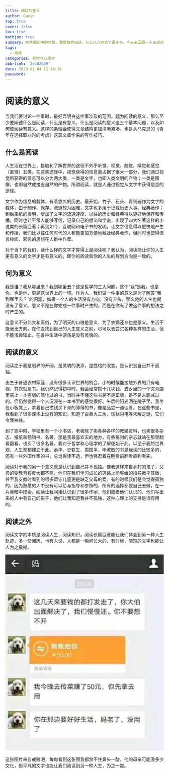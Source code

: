 ```yaml
---
title: 阅读的意义
author: Gavin
top: true
cover: false
toc: true
mathjax: true
summary: 在大概初中的时候，我便喜欢阅读，七七八八地读了很多书，今天来回顾一下阅读对于我的影响和意义。
tags:
  - 阅读
categories: 哲学与心理学
abbrlink: '3e482569'
date: 2020-01-04 12:10:15
password:
---
```


# 阅读的意义

当我们要讨论一件事时，最好弄明白这件事涉及的范围，题为阅读的意义，那么至少要阐述什么是阅读，什么是有意义，什么是阅读的意义这三个基本问题，以及如何使阅读有意义。这样的条理会使得文章结构更加清晰紧凑，也是从马克思的《青年在选择职业时的考虑》这篇文章学来的写作技巧。

## 什么是阅读

人生活在世界上，接触和了解世界的途径不外乎听觉、视觉、触觉、嗅觉和感觉（直觉）五类。在这些途径中，视觉获得的信息量占据了很大一部分，我们通过视觉所获得的信息可以分为两大类，一类是文字，也即人类文明的产物；一类是图像，也即自然或接近自然的产物。所谓阅读，就是人通过视觉从文字中获得信息的途径。

文字作为信息的载体，有着悠久的历史。最开始，竹子、石头、青铜器作为文字的载体，由于制作、保存、流通较为困难，文字也多用于记载历史大事、经典著作；到后来纸的发明，增加了文字的流通速度，以往的历史和经典得以更好地保存和传播，同时也让平常人能够写信，记录自己的想法和学说，出现了四大名著这样的小说类的长篇巨著；再到如今，互联网和电子书的发明，让文字信息得以更快地产生和传播，我们比以往任何时代的人都能更加方便地触及经典著作，但同时也使得流言绯闻、邪恶的思想在人群中作孽。

对于当下的我们，读什么样的文字才算得上是阅读呢？我认为，阅读能让你的人生更有意义的文字才是有意义的，即你的阅读和你的人生的规划方向是一致的。

## 何为意义

我是谁？我从哪里来？我到哪里去？这是哲学的三大问题，这个“我”是我，也是你，也是他，更是这世界上的一切。作为人，我们做一件事的意义是为了解答“我到哪里去？”的问题，如果一个人的生活没有方向，没有奔头，那么他的人生也就没有了意义。意义不是在你完成一件事时产生的，而是在你有了做这件事的想法之时产生的。

这意义不分伟大和庸俗，为了明天的口粮是意义，为了衣锦还乡也是意义。生活不能毫无方向，在你没找到自己的人生意义之前，尽可以去尝试各种各样的生活，但不能浅尝辄止，在各种生活中游荡是没有灵魂的。

## 阅读的意义

阅读之于我是眼界的开阔，是灵魂的洗涤，是性格的改变，是认识到自己并不孤独。

出生于普通农村家庭，没有很多认识世界的机会，小的时候能接触外界的只有电视，其次就是书。我仍然记得初中时，我会经常攒十几块钱，去乡里的一个文具店里买上一本盗版的简化过的书，当时并不懂这些书是不是正版，是不是未删减过的，但仍然觉得一个人沉浸在一本书里的感觉很好。午后的阳光洒在院子里，我坐在小板凳上，拿着自己攒钱买下来的薄薄的书，像是品尝一道佳肴。在这些书里，我看到了很多课本上没有的知识，知道了百慕大三角、球状闪电等未解之谜，它们令我神往。

到了高中时，学校里有一个小书店，老板除了卖各种各样的教辅资料，也卖很多杂志、报纸和畅销书、名著。那是我最喜欢去的地方，有些拆封的杂志就站在那里翻看翻看，也买了很多名著，我对于哲学和心理学的了解便始于此，以至于我的世界观、人生观都建立于此。余华、史铁生、周国平、毕淑敏的书是我读的比较多的，还有一些外国作家的书，总觉得读不透，但也强忍着在睡觉前翻看直到看完。

阅读对于我的另一个意义就是认识到自己并不孤独。像我这样来自乡村的孩子，父母的受教育程度大都不高，他们在我们学习成长的道路上能够给的指导微乎其微，甚至我支教时看到的很多留守儿童更是缺乏父母的爱。有的时候我们是会觉得孤独的，因为熟悉的人中没有可以给与指导和参照的，所有的选择都要自己去做，在一片黑暗中摸索。阅读让我间接认识到了很多作家，他们或者他们认识的、他们写出来的人中有自己的影子，他们让我知道我并不孤独，这种心理上的支持是很有用的。

## 阅读之外

阅读文字的本质是阅读人生，阅读知识。阅读长篇巨著能让我们体会到另一种人生轨迹，多一份阅历。也有人说，人都是一瞬间长大的，有时候，简短的文字也能让人为之震撼。

![戒赌吧图片](/medias/pictures/jieduba.jpg)

这张图片来自戒赌吧，每每看到这张图我都禁不住鼻头一酸，他的母亲可能没多少文化，但平凡的文字也能让我们阅读到另一种人生，为之一震。

